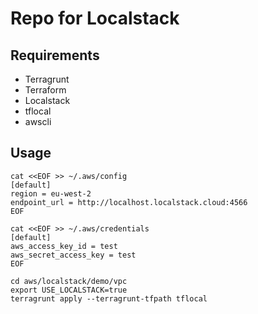 # Repo for Localstack

## Requirements

- Terragrunt
- Terraform
- Localstack
- tflocal
- awscli

## Usage

```shell
cat <<EOF >> ~/.aws/config
[default]
region = eu-west-2
endpoint_url = http://localhost.localstack.cloud:4566
EOF

cat <<EOF >> ~/.aws/credentials
[default]
aws_access_key_id = test
aws_secret_access_key = test
EOF

cd aws/localstack/demo/vpc
export USE_LOCALSTACK=true
terragrunt apply --terragrunt-tfpath tflocal
```
